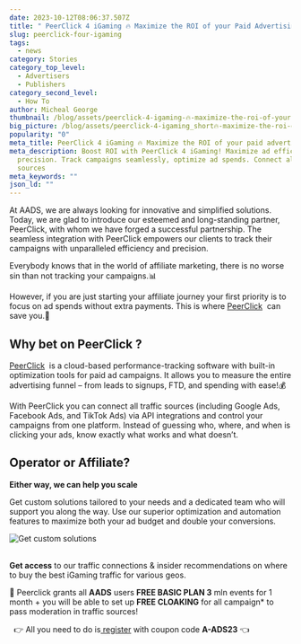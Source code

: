 ```yaml
---
date: 2023-10-12T08:06:37.507Z
title: " PeerClick 4 iGaming 🔥 Maximize the ROI of your Paid Advertising"
slug: peerclick-four-igaming
tags:
  - news
category: Stories
category_top_level:
  - Advertisers
  - Publishers
category_second_level:
  - How To
author: Micheal George
thumbnail: /blog/assets/peerclick-4-igaming-🔥-maximize-the-roi-of-your-paid-advertising.png
big_picture: /blog/assets/peerclick-4-igaming_short🔥-maximize-the-roi-of-your-paid-advertising.png
popularity: "0"
meta_title: PeerClick 4 iGaming 🔥 Maximize the ROI of your paid advertising
meta_description: Boost ROI with PeerClick 4 iGaming! Maximize ad efficiency &
  precision. Track campaigns seamlessly, optimize ad spends. Connect all traffic
  sources
meta_keywords: ""
json_ld: ""
---
```

At AADS, we are always looking for innovative and simplified solutions. Today, we are glad to introduce our esteemed and long-standing partner, PeerClick, with whom we have forged a successful partnership. The seamless integration with PeerClick empowers our clients to track their campaigns with unparalleled efficiency and precision.

Everybody knows that in the world of affiliate marketing, there is no worse sin than not tracking your campaigns.📊 

However, if you are just starting your affiliate journey your first priority is to focus on ad spends without extra payments. This is where [PeerClick](https://trk.peerclick.com/15GjdS?manager=ap&source=A-ADS&promo=A-ADS23&language=en)  can save you.🚀

## Why bet on PeerClick ?

[PeerClick](https://trk.peerclick.com/15GjdS?manager=ap&source=A-ADS&promo=A-ADS23&language=en)  is a cloud-based performance-tracking software with built-in optimization tools for paid ad campaigns. It allows you to measure the entire advertising funnel – from leads to signups, FTD, and spending with ease!💰

With PeerClick you can connect all traffic sources (including Google Ads, Facebook Ads, and TikTok Ads) via API integrations and control your campaigns from one platform. Instead of guessing who, where, and when is clicking your ads, know exactly what works and what doesn’t.

## Operator or Affiliate?

**Either way, we can help you scale**

Get custom solutions tailored to your needs and a dedicated team who will support you along the way. Use our superior optimization and automation features to maximize both your ad budget and double your conversions.

![Get custom solutions](/blog/assets/operators-affiliates.png "Get custom solutions")

\
**Get access** to our traffic connections & insider recommendations on where to buy the best iGaming traffic for various geos.

📣 Peerclick grants all **AADS** users **FREE BASIC PLAN 3** mln events for 1 month + you will be able to set up **FREE CLOAKING** for all campaign* to pass moderation in traffic sources!

  👉 All you need to do is[ register](https://trk.peerclick.com/15GjdS?manager=ap&source=A-ADS&promo=A-ADS23&language=en) with coupon code **A-ADS23** 👈

 [](https://trk.peerclick.com/15GjdS?manager=ap&source=A-ADS&promo=A-ADS23&language=en)

